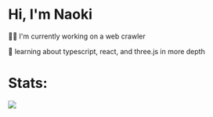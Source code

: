# Hi, I'm Naoki

👩‍💻 I'm currently working on a web crawler

🧠 learning about typescript, react, and three.js in more depth

# Stats:

![](https://github-readme-stats.vercel.app/api/top-langs/?username=NaokiTM&lang_count=20&layout=pie&theme=dark&include_all_commits=true)
